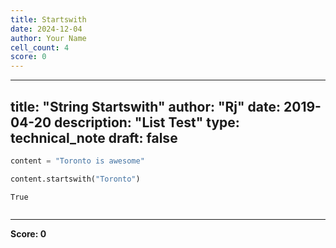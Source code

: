 ```yaml
---
title: Startswith
date: 2024-12-04
author: Your Name
cell_count: 4
score: 0
---
```


---
title: "String Startswith"
author: "Rj"
date: 2019-04-20
description: "List Test"
type: technical_note
draft: false
---

```python
content = "Toronto is awesome"
```


```python
content.startswith("Toronto")
```




    True




```python

```


---
**Score: 0**